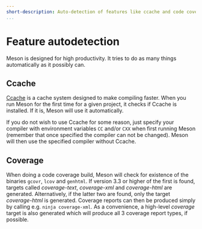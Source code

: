 ```yaml
---
short-description: Auto-detection of features like ccache and code coverage
...
```


# Feature autodetection

Meson is designed for high productivity. It tries to do as many things
automatically as it possibly can.

Ccache
--

[Ccache](https://ccache.dev/) is a cache system designed to make
compiling faster. When you run Meson for the first time for a given
project, it checks if Ccache is installed. If it is, Meson will use it
automatically.

If you do not wish to use Ccache for some reason, just specify your
compiler with environment variables `CC` and/or `CXX` when first
running Meson (remember that once specified the compiler can not be
changed). Meson will then use the specified compiler without Ccache.

Coverage
--

When doing a code coverage build, Meson will check for existence of
the binaries `gcovr`, `lcov` and `genhtml`. If version 3.3 or higher
of the first is found, targets called *coverage-text*, *coverage-xml*
and *coverage-html* are generated. Alternatively, if the latter two
are found, only the target *coverage-html* is generated. Coverage
reports can then be produced simply by calling e.g. `ninja
coverage-xml`. As a convenience, a high-level *coverage* target is
also generated which will produce all 3 coverage report types, if
possible.
